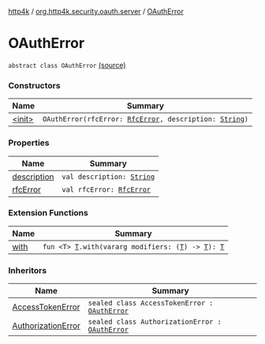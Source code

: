 [http4k](../../index.md) / [org.http4k.security.oauth.server](../index.md) / [OAuthError](./index.md)

# OAuthError

`abstract class OAuthError` [(source)](https://github.com/http4k/http4k/blob/master/http4k-security-oauth/src/main/kotlin/org/http4k/security/oauth/server/OAuthError.kt#L9)

### Constructors

| Name | Summary |
|---|---|
| [&lt;init&gt;](-init-.md) | `OAuthError(rfcError: `[`RfcError`](../-rfc-error/index.md)`, description: `[`String`](https://kotlinlang.org/api/latest/jvm/stdlib/kotlin/-string/index.html)`)` |

### Properties

| Name | Summary |
|---|---|
| [description](description.md) | `val description: `[`String`](https://kotlinlang.org/api/latest/jvm/stdlib/kotlin/-string/index.html) |
| [rfcError](rfc-error.md) | `val rfcError: `[`RfcError`](../-rfc-error/index.md) |

### Extension Functions

| Name | Summary |
|---|---|
| [with](../../org.http4k.core/with.md) | `fun <T> `[`T`](../../org.http4k.core/with.md#T)`.with(vararg modifiers: (`[`T`](../../org.http4k.core/with.md#T)`) -> `[`T`](../../org.http4k.core/with.md#T)`): `[`T`](../../org.http4k.core/with.md#T) |

### Inheritors

| Name | Summary |
|---|---|
| [AccessTokenError](../-access-token-error.md) | `sealed class AccessTokenError : `[`OAuthError`](./index.md) |
| [AuthorizationError](../-authorization-error.md) | `sealed class AuthorizationError : `[`OAuthError`](./index.md) |
